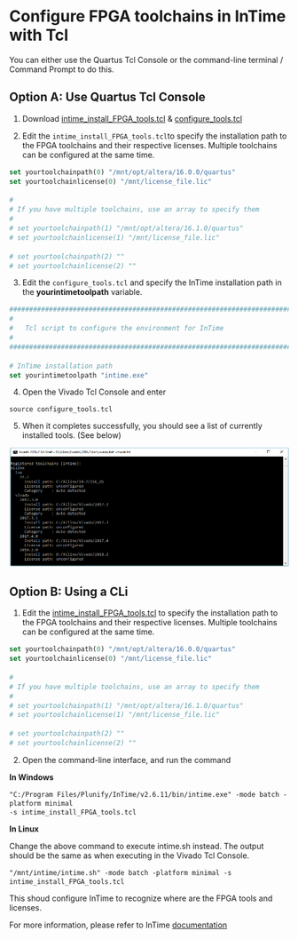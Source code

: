 # Configure FPGA toolchains in InTime with Tcl

You can either use the Quartus Tcl Console or the command-line terminal / Command Prompt to do this. 


## Option A: Use Quartus Tcl Console
1. Download [intime_install_FPGA_tools.tcl](intime_install_FPGA_tools.tcl) & [configure_tools.tcl](configure_tools.tcl)

2. Edit the `intime_install_FPGA_tools.tcl`to specify the installation path to the FPGA toolchains and their respective licenses. Multiple toolchains can be configured at the same time.

```Tcl
set yourtoolchainpath(0) "/mnt/opt/altera/16.0.0/quartus"
set yourtoolchainlicense(0) "/mnt/license_file.lic"

#
# If you have multiple toolchains, use an array to specify them
#
# set yourtoolchainpath(1) "/mnt/opt/altera/16.1.0/quartus"
# set yourtoolchainlicense(1) "/mnt/license_file.lic"

# set yourtoolchainpath(2) ""
# set yourtoolchainlicense(2) ""
```

3. Edit the `configure_tools.tcl` and specify the InTime installation path in the **yourintimetoolpath** variable.

```Tcl
#################################################################################
#
#	Tcl script to configure the environment for InTime 
#
#################################################################################

# InTime installation path
set yourintimetoolpath "intime.exe"
```

4. Open the Vivado Tcl Console and enter 
```console
source configure_tools.tcl
```

5. When it completes successfully, you should see a list of currently installed tools. (See below) 

![alt text](https://github.com/plunify/InTime/blob/master/images/Vivado_tcl_console_tool_list.png)

## Option B: Using a CLi
1. Edit the [intime_install_FPGA_tools.tcl](intime_install_FPGA_tools.tcl) to specify the installation path to the FPGA toolchains and their respective licenses. Multiple toolchains can be configured at the same time.

```Tcl
set yourtoolchainpath(0) "/mnt/opt/altera/16.0.0/quartus"
set yourtoolchainlicense(0) "/mnt/license_file.lic"

#
# If you have multiple toolchains, use an array to specify them
#
# set yourtoolchainpath(1) "/mnt/opt/altera/16.1.0/quartus"
# set yourtoolchainlicense(1) "/mnt/license_file.lic"

# set yourtoolchainpath(2) ""
# set yourtoolchainlicense(2) ""
```

2. Open the command-line interface, and run the command

**In Windows**

```console
"C:/Program Files/Plunify/InTime/v2.6.11/bin/intime.exe" -mode batch -platform minimal 
-s intime_install_FPGA_tools.tcl
```

**In Linux**

Change the above command to execute intime.sh instead. The output should be the same as when executing in the Vivado Tcl Console.
```console
"/mnt/intime/intime.sh" -mode batch -platform minimal -s intime_install_FPGA_tools.tcl
```

This shoud configure InTime to recognize where are the FPGA tools and licenses.

For more information, please refer to InTime [documentation](https://docs.plunify.com/intime/configuration.html)
